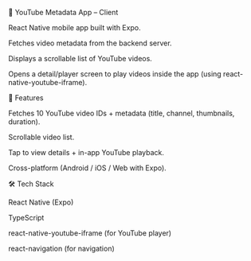📱 YouTube Metadata App – Client

React Native mobile app built with Expo.

Fetches video metadata from the backend server.

Displays a scrollable list of YouTube videos.

Opens a detail/player screen to play videos inside the app (using react-native-youtube-iframe).

🚀 Features

Fetches 10 YouTube video IDs + metadata (title, channel, thumbnails, duration).

Scrollable video list.

Tap to view details + in-app YouTube playback.

Cross-platform (Android / iOS / Web with Expo).

🛠️ Tech Stack

React Native (Expo)

TypeScript

react-native-youtube-iframe (for YouTube player)

react-navigation (for navigation)
